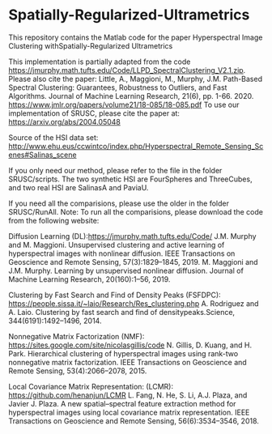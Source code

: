 # Spatially-Regularized-Ultrametrics

This repository contains the Matlab code for the paper Hyperspectral Image Clustering withSpatially-Regularized Ultrametrics

This implementation is partially adapted from the code https://jmurphy.math.tufts.edu/Code/LLPD_SpectralClustering_V2.1.zip. Please also cite the paper: Little, A., Maggioni, M., Murphy, J.M. Path-Based Spectral Clustering: Guarantees, Robustness to Outliers, and Fast Algorithms. Journal of Machine Learning Research, 21(6), pp. 1-66. 2020. https://www.jmlr.org/papers/volume21/18-085/18-085.pdf
To use our implementation of SRUSC, please cite the paper at: https://arxiv.org/abs/2004.05048 

Source of the HSI data set: http://www.ehu.eus/ccwintco/index.php/Hyperspectral_Remote_Sensing_Scenes#Salinas_scene

If you only need our method, please refer to the file in the folder SRUSC/scripts. The two synthetic HSI are FourSpheres and ThreeCubes, and two real HSI are SalinasA and PaviaU.

If you need all the comparisions, please use the older in the folder SRUSC/RunAll. Note: To run all the comparisions, please download the code from the following website:

Diffusion Learning (DL):https://jmurphy.math.tufts.edu/Code/ J.M. Murphy and M. Maggioni. Unsupervised clustering and active learning of hyperspectral images with nonlinear diffusion.
IEEE Transactions on Geoscience and Remote Sensing, 57(3):1829–1845, 2019. M. Maggioni and J.M. Murphy. Learning by unsupervised nonlinear diffusion. Journal of Machine Learning Research, 20(160):1–56, 2019.

Clustering by Fast Search and Find of Density Peaks (FSFDPC): https://people.sissa.it/~laio/Research/Res_clustering.php A. Rodriguez and A. Laio. Clustering by fast search and find of densitypeaks.Science, 344(6191):1492–1496, 2014.

Nonnegative Matrix Factorization (NMF): https://sites.google.com/site/nicolasgillis/code N. Gillis, D. Kuang, and H. Park. Hierarchical clustering of hyperspectral images using rank-two nonnegative matrix factorization. IEEE Transactions on Geoscience and Remote Sensing, 53(4):2066–2078, 2015.

Local Covariance Matrix Representation: (LCMR): https://github.com/henanjun/LCMR L. Fang, N. He, S. Li, A.J. Plaza, and Javier J. Plaza. A new spatial–spectral feature extraction method for hyperspectral images using local covariance matrix representation. IEEE Transactions on Geoscience and Remote Sensing, 56(6):3534–3546, 2018.
